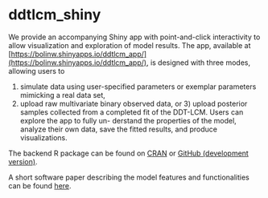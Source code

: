 # ddtlcm_shiny

We provide an accompanying Shiny app with point-and-click interactivity to allow visualization and exploration of model results. 
The app, available at [https://bolinw.shinyapps.io/ddtlcm_app/](https://bolinw.shinyapps.io/ddtlcm_app/), is designed with three modes, allowing users to 

  1) simulate data using user-specified parameters or exemplar parameters mimicking a real data set,
  2) upload raw multivariate binary observed data, or 3) upload posterior samples collected from a completed fit of the DDT-LCM. Users can explore the app to fully un- derstand the properties of the model, analyze their own data, save the fitted results, and produce visualizations.



The backend R package can be found on [CRAN](https://cran.r-project.org/web/packages/ddtlcm/index.html) or [GitHub (development version)](https://github.com/limengbinggz/ddtlcm).

A short software paper describing the model features and functionalities can be found [here](https://github.com/limengbinggz/ddtlcm/blob/main/JOSS/paper.pdf).
